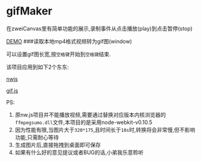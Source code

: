 # gifMaker
在zweiCanvas里有简单功能的展示,录制事件从点击播放(play)到点击暂停(stop)

[DEMO](http://nodecanvas.duapp.com/zweiGif.html "zweiGif")
###读取本地mp4格式视频转为gif图(window)

可以设置gif图长宽,按`空格键`开始到`空格键`结束.

该项目应用到如下2个东东:

[nwjs](https://github.com/nwjs/nw.js)

[gif.js](https://github.com/jnordberg/gif.js)

PS:

 1. 原nw.js项目并不能播放视频,需要通过替换对应版本内核浏览器的`ffmpegsumo.dll`文件,本项目的是采用node-webkit-v0.10.5
 2. 因为性能有限,当图片大于`320*175`,且时间长于`10s`时,转换将会非常慢,但不影响功能,只需耐心等待
 3. 生成图片后,直接拖拽到桌面即可保存
 4. 如果有什么好的意见提议或者BUG的话,小弟我乐意聆听
